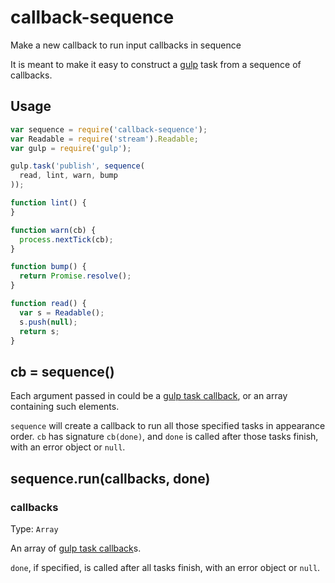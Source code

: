 # callback-sequence
Make a new callback to run input callbacks in sequence

It is meant to make it easy to construct a [gulp](https://npmjs.org/package/gulp) task from a sequence of callbacks.

## Usage

```javascript
var sequence = require('callback-sequence');
var Readable = require('stream').Readable;
var gulp = require('gulp');

gulp.task('publish', sequence(
  read, lint, warn, bump
));

function lint() {
}

function warn(cb) {
  process.nextTick(cb);
}

function bump() {
  return Promise.resolve();
}

function read() {
  var s = Readable();
  s.push(null);
  return s;
}

```

## cb = sequence()

Each argument passed in could be a [gulp task callback](https://github.com/gulpjs/gulp/blob/master/docs/API.md#gulptaskname-deps-fn),
or an array containing such elements.

`sequence` will create a callback to run all those specified tasks in appearance order.
`cb` has signature `cb(done)`, and `done` is called after those tasks finish,
with an error object or `null`.

## sequence.run(callbacks, done)

### callbacks
Type: `Array`

An array of [gulp task callback](https://github.com/gulpjs/gulp/blob/master/docs/API.md#gulptaskname-deps-fn)s.

`done`, if specified, is called after all tasks finish,
with an error object or `null`.

